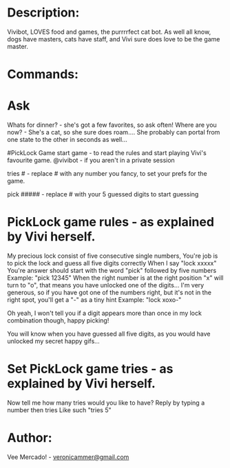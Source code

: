 # Description:
  Vivibot, LOVES food and games, the purrrrfect cat bot.
    As well all know, dogs have masters, cats have staff, and Vivi sure does love to be the game master.


# Commands:

  # Ask
  Whats for dinner? - she's got a few favorites, so ask often!
  Where are you now? - She's a cat, so she sure does roam.... She probably can portal from one state to the other in seconds as well...

  #PickLock Game
  start game - to read the rules and start playing Vivi's favourite game.
     @vivibot - if you aren't in a private session

  tries # - replace # with any number you fancy, to set your prefs for the game.

  pick ##### - replace # with your 5 guessed digits to start guessing


# PickLock game rules - as explained by Vivi herself.
  My precious lock consist of five consecutive single numbers,
  You're job is to pick the lock and guess all five digits correctly
  When I say "lock xxxxx"
  You're answer should start with the word "pick" followed by five numbers
  Example: "pick 12345"
  When the right number is at the right position
  "x" will turn to "o", that means you have unlocked one of the digits...
  I'm very generous, so if you have got one of the numbers right, but it's not in the right spot, you'll get a "-" as a tiny hint
  Example: "lock xoxo-"

  Oh yeah, I won't tell you if a digit appears more than once in my lock combination though,
  happy picking!

  You will know when you have guessed all five digits, as you would have unlocked my secret happy gifs...

# Set PickLock game tries - as explained by Vivi herself.
  Now tell me how many tries would you like to have?
  Reply by typing a number then tries
  Like such "tries 5"

# Author:
  Vee Mercado! - veronicammer@gmail.com
